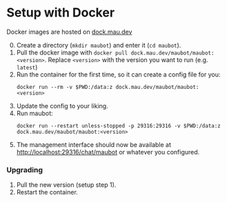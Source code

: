 # Setup with Docker
Docker images are hosted on [dock.mau.dev](https://mau.dev/maubot/maubot/container_registry)

0. Create a directory (`mkdir maubot`) and enter it (`cd maubot`).
1. Pull the docker image with `docker pull dock.mau.dev/maubot/maubot:<version>`.
   Replace `<version>` with the version you want to run (e.g. `latest`)
2. Run the container for the first time, so it can create a config file for you:
   ```
   docker run --rm -v $PWD:/data:z dock.mau.dev/maubot/maubot:<version>
   ```
3. Update the config to your liking.
4. Run maubot:
   ```
   docker run --restart unless-stopped -p 29316:29316 -v $PWD:/data:z dock.mau.dev/maubot/maubot:<version>
   ```
5. The management interface should now be available at
   <http://localhost:29316/chat/maubot> or whatever you configured.

### Upgrading
1. Pull the new version (setup step 1).
2. Restart the container.
